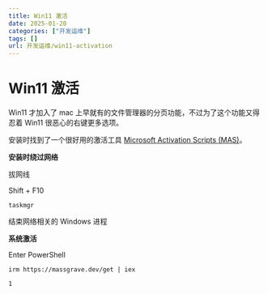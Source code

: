 ```yaml
---
title: Win11 激活
date: 2025-01-20
categories: ["开发运维"]
tags: []
url: 开发运维/win11-activation
---
```


# Win11 激活

Win11 才加入了 mac 上早就有的文件管理器的分页功能，不过为了这个功能又得忍着 Win11 很恶心的右键更多选项。

安装时找到了一个很好用的激活工具 [Microsoft Activation Scripts (MAS)](https://massgrave.dev/)。

**安装时绕过网络**

拔网线

Shift + F10

```
taskmgr
```

结束网络相关的 Windows 进程

**系统激活**

Enter PowerShell

```
irm https://massgrave.dev/get | iex
```

```
1
```
